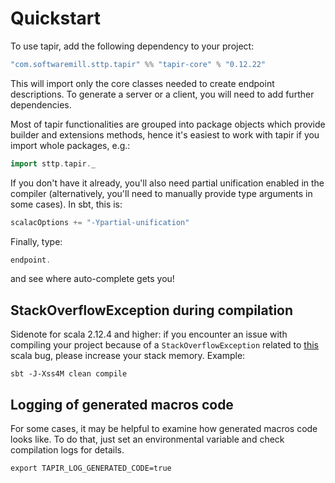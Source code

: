 # Quickstart

To use tapir, add the following dependency to your project:

```scala
"com.softwaremill.sttp.tapir" %% "tapir-core" % "0.12.22"
```

This will import only the core classes needed to create endpoint descriptions. To generate a server or a client, you
will need to add further dependencies.

Most of tapir functionalities are grouped into package objects which provide builder and extensions methods, hence it's
easiest to work with tapir if you import whole packages, e.g.:

```scala
import sttp.tapir._
```

If you don't have it already, you'll also need partial unification enabled in the compiler (alternatively, you'll need 
to manually provide type arguments in some cases). In sbt, this is:

```scala
scalacOptions += "-Ypartial-unification"
```

Finally, type:

```scala
endpoint.
```

and see where auto-complete gets you!

## StackOverflowException during compilation

Sidenote for scala 2.12.4 and higher: if you encounter an issue with compiling your project because of 
a `StackOverflowException` related to [this](https://github.com/scala/bug/issues/10604) scala bug, 
please increase your stack memory. Example:

```
sbt -J-Xss4M clean compile
```

## Logging of generated macros code 
For some cases, it may be helpful to examine how generated macros code looks like.
To do that, just set an environmental variable and check compilation logs for details.    

```
export TAPIR_LOG_GENERATED_CODE=true
```
